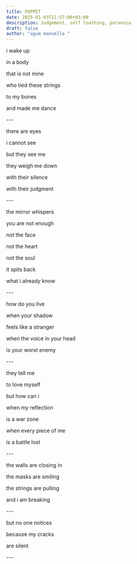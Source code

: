 ```yaml
---
title: PUPPET
date: 2025-01-03T11:57:00+03:00
description: Judgement, self loathing, paranoia
draft: false
author: "agum manuella "
---
```

i wake up

in a body

that is not mine

who tied these strings

to my bones

and made me dance

\---

there are eyes

i cannot see

but they see me

they weigh me down

with their silence

with their judgment

\---

the mirror whispers

you are not enough

not the face

not the heart

not the soul

it spits back

what i already know

\---

how do you live

when your shadow

feels like a stranger

when the voice in your head

is your worst enemy

\---

they tell me

to love myself

but how can i

when my reflection

is a war zone

when every piece of me

is a battle lost

\---

the walls are closing in

the masks are smiling

the strings are pulling

and i am breaking

\---

but no one notices

because my cracks

are silent

\---
